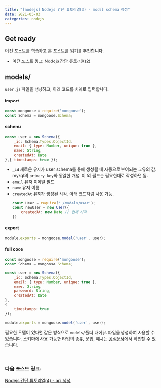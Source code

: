 ```yaml
---
title: "[nodejs] Nodejs 간단 튜토리얼(3) - model schema 작성"
date: 2021-05-03
categories: nodejs
---
```


## Get ready
이전 포스트를 학습하고 본 포스트를 읽기를 추천합니다.
- 이전 포스트 링크: [Nodejs 간단 튜토리얼(2)](https://gyuree-kim.github.io/nodejs/nodejs-tutorial2/)

## models/
`user.js` 파일을 생성하고, 아래 코드를 차례로 입력합니다.

#### import
```js
const mongoose = require('mongoose');
const Schema = mongoose.Schema;
```

#### schema
```js
const user = new Schema({
    _id: Schema.Types.ObjectId,
    email: { type: Number, unique: true },
    name: String,
    createdAt: Date
},{ timestamps: true });
```
- `_id` 새로운 유저가 user schema를 통해 생성될 때 자동으로 부여되는 고유의 값. mysql의 `primary key`와 동일한 개념. 이 외 필드는 필요한대로 작성하면 됨.
- `email` 유저 이메일 필드
- `name` 유저 이름
- `createdAt` 유저가 생성된 시각. 아래 코드처럼 사용 가능.
    ```js
    const User = require('./models/user');
    const newUser = new User({
        createdAt: new Date // 현재 시각
    })
    ```
#### export
```js
module.exports = mongoose.model('user', user);
```

#### full code
```js
const mongoose = require('mongoose');
const Schema = mongoose.Schema;

const user = new Schema({
    _id: Schema.Types.ObjectId,
    email: { type: Number, unique: true },
    name: String,
    password: String,
    createdAt: Date
},
{
    timestamps: true
});

module.exports = mongoose.model('user', user);
```

필요한 모델이 있다면 같은 방식으로 `models/`폴더 내에 js 파일을 생성하여 사용할 수 있습니다. 스키마에 사용 가능한 타입의 종류, 문법, 예시는 [공식문서](https://mongoosejs.com/docs/schematypes.html)에서 확인할 수 있습니다.
<br><br><br>

### 다음 포스트 링크:
[Nodejs 간단 튜토리얼(4) - api 생성](https://gyuree-kim.github.io/nodejs/nodejs-tutorial4/)